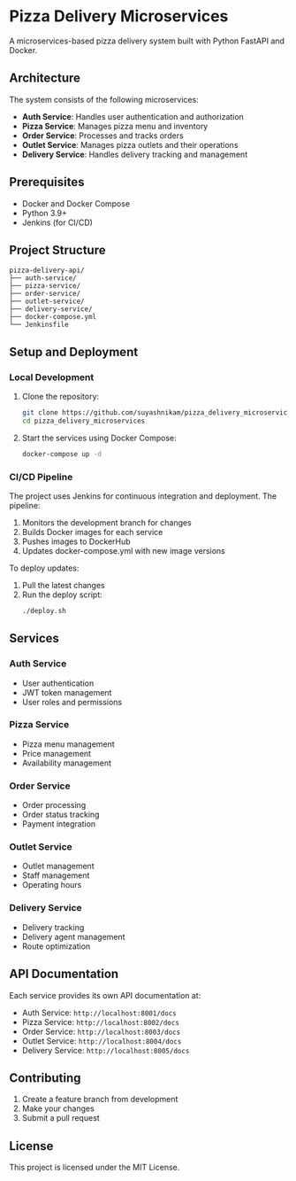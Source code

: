 # Pizza Delivery Microservices

A microservices-based pizza delivery system built with Python FastAPI and Docker.

## Architecture

The system consists of the following microservices:

- **Auth Service**: Handles user authentication and authorization
- **Pizza Service**: Manages pizza menu and inventory
- **Order Service**: Processes and tracks orders
- **Outlet Service**: Manages pizza outlets and their operations
- **Delivery Service**: Handles delivery tracking and management

## Prerequisites

- Docker and Docker Compose
- Python 3.9+
- Jenkins (for CI/CD)

## Project Structure

```
pizza-delivery-api/
├── auth-service/
├── pizza-service/
├── order-service/
├── outlet-service/
├── delivery-service/
├── docker-compose.yml
└── Jenkinsfile
```

## Setup and Deployment

### Local Development

1. Clone the repository:
   ```bash
   git clone https://github.com/suyashnikam/pizza_delivery_microservices.git
   cd pizza_delivery_microservices
   ```

2. Start the services using Docker Compose:
   ```bash
   docker-compose up -d
   ```

### CI/CD Pipeline

The project uses Jenkins for continuous integration and deployment. The pipeline:

1. Monitors the development branch for changes
2. Builds Docker images for each service
3. Pushes images to DockerHub
4. Updates docker-compose.yml with new image versions

To deploy updates:
1. Pull the latest changes
2. Run the deploy script:
   ```bash
   ./deploy.sh
   ```

## Services

### Auth Service
- User authentication
- JWT token management
- User roles and permissions

### Pizza Service
- Pizza menu management
- Price management
- Availability management

### Order Service
- Order processing
- Order status tracking
- Payment integration

### Outlet Service
- Outlet management
- Staff management
- Operating hours

### Delivery Service
- Delivery tracking
- Delivery agent management
- Route optimization

## API Documentation

Each service provides its own API documentation at:
- Auth Service: `http://localhost:8001/docs`
- Pizza Service: `http://localhost:8002/docs`
- Order Service: `http://localhost:8003/docs`
- Outlet Service: `http://localhost:8004/docs`
- Delivery Service: `http://localhost:8005/docs`

## Contributing

1. Create a feature branch from development
2. Make your changes
3. Submit a pull request

## License

This project is licensed under the MIT License.



